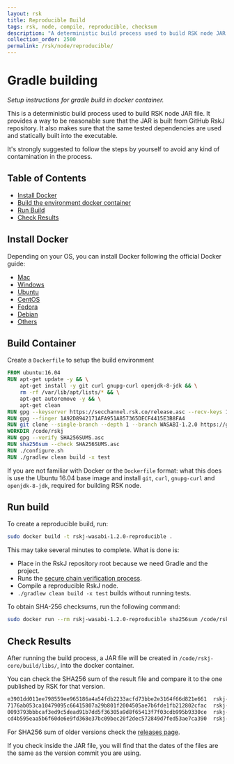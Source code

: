 ```yaml
---
layout: rsk
title: Reproducible Build
tags: rsk, node, compile, reproducible, checksum
description: "A deterministic build process used to build RSK node JAR file. Provides a way to be reasonable sure that the JAR is built from GitHub RskJ repository. Makes sure that the same tested dependencies are used and statically built into the executable."
collection_order: 2500
permalink: /rsk/node/reproducible/
---
```


Gradle building
===============

*Setup instructions for gradle build in docker container.*

This is a deterministic build process used to build RSK node JAR file. It provides a way to be reasonable sure that the JAR is built from GitHub RskJ repository. It also makes sure that the same tested dependencies are used and statically built into the executable.

It's strongly suggested to follow the steps by yourself to avoid any kind of contamination in the process.

Table of Contents
-----------------
- [Install Docker](#install-docker)
- [Build the environment docker container](#build-container)
- [Run Build](#run-build)
- [Check Results](#check-results)

Install Docker
--------------
Depending on your OS, you can install Docker following the official Docker guide:

- [Mac](https://docs.docker.com/docker-for-mac/install/)
- [Windows](https://docs.docker.com/docker-for-windows/install/)
- [Ubuntu](https://docs.docker.com/engine/installation/linux/ubuntu/)
- [CentOS](https://docs.docker.com/engine/installation/linux/centos/)
- [Fedora](https://docs.docker.com/engine/installation/linux/fedora/)
- [Debian](https://docs.docker.com/engine/installation/linux/debian/)
- [Others](https://docs.docker.com/engine/installation/#platform-support-matrix)

Build Container
---------------
Create a ```Dockerfile``` to setup the build environment

```Dockerfile
FROM ubuntu:16.04
RUN apt-get update -y && \
    apt-get install -y git curl gnupg-curl openjdk-8-jdk && \
    rm -rf /var/lib/apt/lists/* && \
    apt-get autoremove -y && \
    apt-get clean
RUN gpg --keyserver https://secchannel.rsk.co/release.asc --recv-keys 1A92D8942171AFA951A857365DECF4415E3B8FA4
RUN gpg --finger 1A92D8942171AFA951A857365DECF4415E3B8FA4
RUN git clone --single-branch --depth 1 --branch WASABI-1.2.0 https://github.com/rsksmart/rskj.git /code/rskj
WORKDIR /code/rskj
RUN gpg --verify SHA256SUMS.asc
RUN sha256sum --check SHA256SUMS.asc
RUN ./configure.sh
RUN ./gradlew clean build -x test
```

If you are not familiar with Docker or the ```Dockerfile``` format: what this does is use the Ubuntu 16.04 base image and install ```git```, ```curl```, ```gnupg-curl``` and ```openjdk-8-jdk```, required for building RSK node.


Run build
---------

To create a reproducible build, run:

```bash
sudo docker build -t rskj-wasabi-1.2.0-reproducible .
```

This may take several minutes to complete. What is done is:
- Place in the RskJ repository root because we need Gradle and the project.
- Runs the [secure chain verification process](/rsk/node/security-chain/).
- Compile a reproducible RskJ node.
- `./gradlew clean build -x test` builds without running tests.


To obtain SHA-256 checksums, run the following command:

```bash
sudo docker run --rm rskj-wasabi-1.2.0-reproducible sha256sum /code/rskj/rskj-core/build/libs/rskj-core-1.2.0-WASABI-all.jar /code/rskj/rskj-core/build/libs/rskj-core-1.2.0-WASABI-sources.jar /code/rskj/rskj-core/build/libs/rskj-core-1.2.0-WASABI.jar /code/rskj/rskj-core/build/libs/rskj-core-1.2.0-WASABI.pom
```

Check Results
-------------
After running the build process, a JAR file will be created in ```/code/rskj-core/build/libs/```, into the docker container.

You can check the SHA256 sum of the result file and compare it to the one published by RSK for that version.
```bash
e3901dd011ee798559ee965186a4a54fdb2233acfd73bbe2e3164f66d821e661  rskj-core/build/libs/rskj-core-1.2.0-WASABI-all.jar
7176ab053ca10479095c66415807a29b801f2004505ae7b6fde1fb212802cfac  rskj-core/build/libs/rskj-core-1.2.0-WASABI-sources.jar
0093793bbbcaf3ed9c5dead91b7dd5f36305a9d8f65413f7f03cdb995b9330ce  rskj-core/build/libs/rskj-core-1.2.0-WASABI.jar
cd4b595eaa5b6f60de6e9fd368e37bc09bec20f2dec572849d7fed53ae7ca390  rskj-core/build/libs/rskj-core-1.2.0-WASABI.pom
```

For SHA256 sum of older versions check the [releases page](https://github.com/rsksmart/rskj/releases).

If you check inside the JAR file, you will find that the dates of the files are the same as the version commit you are using.